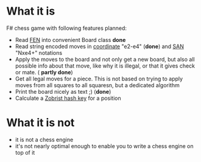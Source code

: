 # What it is
F# chess game with following features planned:
 * Read [FEN](http://en.wikipedia.org/wiki/Forsyth%E2%80%93Edwards_Notation) into convenient Board class **done**
 * Read string encoded moves in [coordinate](http://en.wikipedia.org/wiki/Chess_notation) "e2-e4" (**done**) and [SAN](http://en.wikipedia.org/wiki/Algebraic_notation_(chess)) "Nxe4+" notations
 * Apply the moves to the board and not only get a new board, but also all possible info about that move, like why it is illegal, or that it gives check or mate. ( **partly done**)
 * Get all legal moves for a piece. This is not based on trying to apply moves from all squares to all squaresn, but a dedicated algorithm
 * Print the board nicely as text ;) (**done**)
 * Calculate a [Zobrist hash key](http://en.wikipedia.org/wiki/Zobrist_hashing) for a position
 
# What it is not 
 * it is not a chess engine
 * it's not nearly optimal enough to enable you to write a chess engine on top of it
